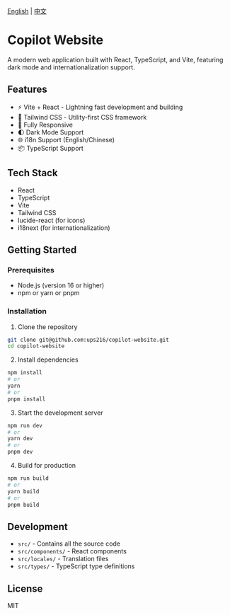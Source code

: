 [English](README.md) | [中文](README_cn.md)

# Copilot Website

A modern web application built with React, TypeScript, and Vite, featuring dark mode and internationalization support.

## Features

- ⚡️ Vite + React - Lightning fast development and building
- 🎨 Tailwind CSS - Utility-first CSS framework
- 📱 Fully Responsive
- 🌓 Dark Mode Support
- 🌐 i18n Support (English/Chinese)
- 📦 TypeScript Support

## Tech Stack

- React
- TypeScript
- Vite
- Tailwind CSS
- lucide-react (for icons)
- i18next (for internationalization)

## Getting Started

### Prerequisites

- Node.js (version 16 or higher)
- npm or yarn or pnpm

### Installation

1. Clone the repository
```bash
git clone git@github.com:ups216/copilot-website.git
cd copilot-website
```

2. Install dependencies
```bash
npm install
# or
yarn
# or
pnpm install
```

3. Start the development server
```bash
npm run dev
# or
yarn dev
# or
pnpm dev
```

4. Build for production
```bash
npm run build
# or
yarn build
# or 
pnpm build
```

## Development

- `src/` - Contains all the source code
- `src/components/` - React components
- `src/locales/` - Translation files
- `src/types/` - TypeScript type definitions

## License

MIT